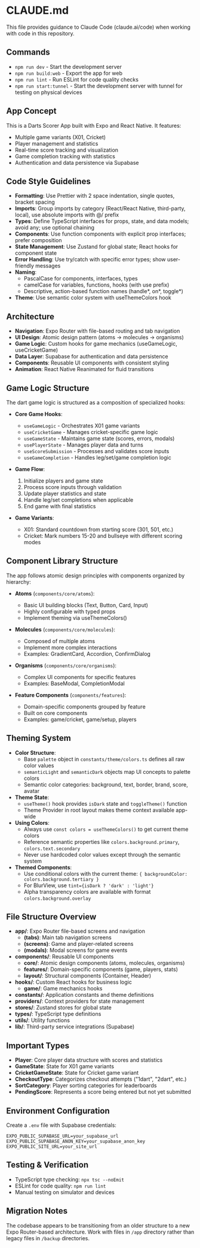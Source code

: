 # CLAUDE.md

This file provides guidance to Claude Code (claude.ai/code) when working with code in this repository.

## Commands
- `npm run dev` - Start the development server
- `npm run build:web` - Export the app for web
- `npm run lint` - Run ESLint for code quality checks
- `npm run start:tunnel` - Start the development server with tunnel for testing on physical devices

## App Concept
This is a Darts Scorer App built with Expo and React Native. It features:
- Multiple game variants (X01, Cricket)
- Player management and statistics
- Real-time score tracking and visualization
- Game completion tracking with statistics
- Authentication and data persistence via Supabase

## Code Style Guidelines
- **Formatting**: Use Prettier with 2 space indentation, single quotes, bracket spacing
- **Imports**: Group imports by category (React/React Native, third-party, local), use absolute imports with @/ prefix
- **Types**: Define TypeScript interfaces for props, state, and data models; avoid any; use optional chaining
- **Components**: Use function components with explicit prop interfaces; prefer composition
- **State Management**: Use Zustand for global state; React hooks for component state
- **Error Handling**: Use try/catch with specific error types; show user-friendly messages
- **Naming**: 
  - PascalCase for components, interfaces, types
  - camelCase for variables, functions, hooks (with use prefix)
  - Descriptive, action-based function names (handle*, on*, toggle*)
- **Theme**: Use semantic color system with useThemeColors hook

## Architecture
- **Navigation**: Expo Router with file-based routing and tab navigation
- **UI Design**: Atomic design pattern (atoms → molecules → organisms)
- **Game Logic**: Custom hooks for game mechanics (useGameLogic, useCricketGame)
- **Data Layer**: Supabase for authentication and data persistence
- **Components**: Reusable UI components with consistent styling
- **Animation**: React Native Reanimated for fluid transitions

## Game Logic Structure
The dart game logic is structured as a composition of specialized hooks:

- **Core Game Hooks**:
  - `useGameLogic` - Orchestrates X01 game variants
  - `useCricketGame` - Manages cricket-specific game logic
  - `useGameState` - Maintains game state (scores, errors, modals)
  - `usePlayerState` - Manages player data and turns
  - `useScoreSubmission` - Processes and validates score inputs
  - `useGameCompletion` - Handles leg/set/game completion logic

- **Game Flow**:
  1. Initialize players and game state
  2. Process score inputs through validation
  3. Update player statistics and state
  4. Handle leg/set completions when applicable
  5. End game with final statistics

- **Game Variants**:
  - X01: Standard countdown from starting score (301, 501, etc.)
  - Cricket: Mark numbers 15-20 and bullseye with different scoring modes

## Component Library Structure
The app follows atomic design principles with components organized by hierarchy:

- **Atoms** (`components/core/atoms`): 
  - Basic UI building blocks (Text, Button, Card, Input)
  - Highly configurable with typed props
  - Implement theming via useThemeColors()

- **Molecules** (`components/core/molecules`): 
  - Composed of multiple atoms
  - Implement more complex interactions
  - Examples: GradientCard, Accordion, ConfirmDialog

- **Organisms** (`components/core/organisms`):
  - Complex UI components for specific features
  - Examples: BaseModal, CompletionModal
  
- **Feature Components** (`components/features`):
  - Domain-specific components grouped by feature
  - Built on core components
  - Examples: game/cricket, game/setup, players

## Theming System
- **Color Structure**:
  - Base `palette` object in `constants/theme/colors.ts` defines all raw color values
  - `semanticLight` and `semanticDark` objects map UI concepts to palette colors
  - Semantic color categories: background, text, border, brand, score, avatar
- **Theme State**:
  - `useTheme()` hook provides `isDark` state and `toggleTheme()` function
  - Theme Provider in root layout makes theme context available app-wide
- **Using Colors**:
  - Always use `const colors = useThemeColors()` to get current theme colors
  - Reference semantic properties like `colors.background.primary`, `colors.text.secondary`
  - Never use hardcoded color values except through the semantic system
- **Themed Components**:
  - Use conditional colors with the current theme: `{ backgroundColor: colors.background.tertiary }`
  - For BlurView, use `tint={isDark ? 'dark' : 'light'}`
  - Alpha transparency colors are available with format `colors.background.overlay`

## File Structure Overview
- **app/**: Expo Router file-based screens and navigation
  - **(tabs)**: Main tab navigation screens
  - **(screens)**: Game and player-related screens
  - **(modals)**: Modal screens for game events
- **components/**: Reusable UI components
  - **core/**: Atomic design components (atoms, molecules, organisms)
  - **features/**: Domain-specific components (game, players, stats)
  - **layout/**: Structural components (Container, Header)
- **hooks/**: Custom React hooks for business logic
  - **game/**: Game mechanics hooks
- **constants/**: Application constants and theme definitions
- **providers/**: Context providers for state management
- **stores/**: Zustand stores for global state
- **types/**: TypeScript type definitions
- **utils/**: Utility functions
- **lib/**: Third-party service integrations (Supabase)

## Important Types
- **Player**: Core player data structure with scores and statistics
- **GameState**: State for X01 game variants
- **CricketGameState**: State for Cricket game variant
- **CheckoutType**: Categorizes checkout attempts ("1dart", "2dart", etc.)
- **SortCategory**: Player sorting categories for leaderboards
- **PendingScore**: Represents a score being entered but not yet submitted

## Environment Configuration
Create a `.env` file with Supabase credentials:
```
EXPO_PUBLIC_SUPABASE_URL=your_supabase_url
EXPO_PUBLIC_SUPABASE_ANON_KEY=your_supabase_anon_key
EXPO_PUBLIC_SITE_URL=your_site_url
```

## Testing & Verification
- TypeScript type checking: `npx tsc --noEmit`
- ESLint for code quality: `npm run lint`
- Manual testing on simulator and devices

## Migration Notes
The codebase appears to be transitioning from an older structure to a new Expo Router-based architecture. Work with files in `/app` directory rather than legacy files in `/backup` directories.